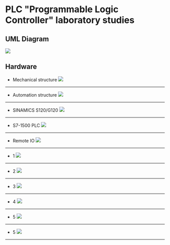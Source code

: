 # PLC "Programmable Logic Controller" laboratory studies
## UML Diagram
![](http://www.plantuml.com/plantuml/svg/ZLJlQzim4FsklqBGBokqz0UCmIYbhRErXcGDSIcCC8Hc7wceR0NvrEB_Vj8fIbmnYh_OT--UdjxPEjtqA2swLhF-LNLRQMNBQzDkJGSTLZXeuBvuEQvgsVS_JOU5qSPowT2q4bNDs7e66gLuM9H_kEovV_EZkTgyOFKwt6a7R5rzExtuUdvEvUMyoCihQ0s2A1z58MtJ4oqbENUcDWgb5jwMGsBkaBBZLrVyItboRm6wOru60h--vaShQCv-WzRcdQrlEwdDPhGw0jCMfxsDmsppHuSay7ZY-SVSfsaz2UuLLg3bG0ifchJcpY6QBdwLNJp5xCFGMEcqgaKnQDKrO4aX9OTTSlhIjLkYXk0JceM-TnQ8cfASNfM_RXTbKOdgul9StFj7_6fMlG5R_z1GerMrr69Xq4I38Vh4tRFKRz0JCuOvTQvQXQ9wLrY_x8W4JVfegGzHGTVl32KiGbDKdjLVAr6PRYop1wVhF46x1RyeCpI2fslvUPf9b685jR6DAAfdqWfOX7pp0xvuppEeLUzzFdcv5Mn2zyQAXMb0nnyqfzZpvqKS9D6hrcbgBequcOWKu_3_d7ZY6GiNnkbfGFXt_bGipyebyqd0qYsG5wu_gT3XIjcumKD8bTJ7xislo4Dqda0YZgocNOcyltW-mkb6sQCaShWes26a2jq4B4vsuYPXHiqGI7F1w1bocauM7ZxRdr56OW69my7YAm1fy5dYZbYC9YJVF3luldZexSDfpelP0StBDz0rhjN_0000)
## Hardware
- Mechanical structure 
![](https://github.com/mesleki2017/plc-laboratuvar/blob/416092a5646fb5e3a9300bf77dee24f10b799d2b/image/plc1.JPG)
---
- Automation structure 
![](https://github.com/mesleki2017/plc-laboratuvar/blob/411bbe96cbbce39f0b05114b9a0d557c1b513510/image/plc7.png)
---
- SINAMICS S120/G120
![](https://github.com/mesleki2017/plc-laboratuvar/blob/2ea281a135001d6a8cf1d1cf4156a55a5b3b8fe8/image/plc2.png)
---
- S7-1500 PLC
![](https://github.com/mesleki2017/plc-laboratuvar/blob/5c19ebc99f1fed2ecd9019f6e40316f29d2b472d/image/plc6.png)
---
- Remote IO
![](https://github.com/mesleki2017/plc-laboratuvar/blob/2ea281a135001d6a8cf1d1cf4156a55a5b3b8fe8/image/plc4.png)
---
- 1
![](https://github.com/mesleki2017/plc-laboratuvar/blob/845351bae37c59c70e045ade7b3736a6463058b6/image/plc8.JPG)
---
- 2
![](https://github.com/mesleki2017/plc-laboratuvar/blob/845351bae37c59c70e045ade7b3736a6463058b6/image/plc9.JPG)
---
- 3
![](https://github.com/mesleki2017/plc-laboratuvar/blob/845351bae37c59c70e045ade7b3736a6463058b6/image/plc10.JPG)
---
- 4
![](https://github.com/mesleki2017/plc-laboratuvar/blob/845351bae37c59c70e045ade7b3736a6463058b6/image/plc11.JPG)
---
- 5
![](https://github.com/mesleki2017/plc-laboratuvar/blob/845351bae37c59c70e045ade7b3736a6463058b6/image/plc12.JPG)
---
- 5
![](https://github.com/mesleki2017/plc-laboratuvar/blob/845351bae37c59c70e045ade7b3736a6463058b6/image/plc13.JPG)
---


